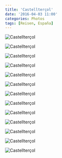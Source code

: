 ```yaml
---
title: 'Castellterçol'
date: '2016-04-03 11:00'
categories: Photos
tags: [Reisen, España]
---
```


<div class='preview'><img src='{{urls.media}}/Castellter-olOK.jpg' alt='Castellterçol'></div>

<a id='df2569b8acfdc004e89b3ff6b22fac6f-800'></a>![Castellterçol]({{urls.media}}/df2569b8acfdc004e89b3ff6b22fac6f-800.jpg 'На въезде в город нас встречает скульптурная композиция.')

<a id='82e29dde5c6ca344300548e7228168c8-800'></a>![Castellterçol]({{urls.media}}/82e29dde5c6ca344300548e7228168c8-800.jpg 'Баран.')

<a id='596490699f6f048f37e0a282ed14a415-800'></a>![Castellterçol]({{urls.media}}/596490699f6f048f37e0a282ed14a415-800.jpg 'Овца.')

<a id='b902df58e9eb266218c0141c3c5a70e7-800'></a>![Castellterçol]({{urls.media}}/b902df58e9eb266218c0141c3c5a70e7-800.jpg 'Пастух.')

<a id='28c27e67d91c0339157e8e06cce1bd1e-800'></a>![Castellterçol]({{urls.media}}/28c27e67d91c0339157e8e06cce1bd1e-800.jpg 'Двор средней зажиточности местного жителя.')

<a id='48073f375c3c5f0b9925786e56338679-800'></a>![Castellterçol]({{urls.media}}/48073f375c3c5f0b9925786e56338679-800.jpg 'Сюда можно и повесить сумку, и или привязать лошадь.')

<a id='b11543fbbc79eb7cfdb0914717f8808a-800'></a>![Castellterçol]({{urls.media}}/b11543fbbc79eb7cfdb0914717f8808a-800.jpg 'За 337 лет без капремонта дом слегка подобшарпался.')

<a id='0ccbb28538fd742e27a21e05e48c5cfb-800'></a>![Castellterçol]({{urls.media}}/0ccbb28538fd742e27a21e05e48c5cfb-800.jpg 'Собор на центральной площади.')

<a id='5976096828eef2db1b4ed41dd609f8d2-800'></a>![Castellterçol]({{urls.media}}/5976096828eef2db1b4ed41dd609f8d2-800.jpg 'Собор на центральной площади, вид с окраин.')

<a id='af60377d6eea4d2870e2e3bad6fe0522-800'></a>![Castellterçol]({{urls.media}}/af60377d6eea4d2870e2e3bad6fe0522-800.jpg 'Уличная табличка в центре.')

<a id='5f0ee5deec386089d01cb6726bf79318-800'></a>![Castellterçol]({{urls.media}}/5f0ee5deec386089d01cb6726bf79318-800.jpg 'Уличная табличка на окраине.')

<a id='e77a5641b6da013a2ca39000dccb314b-800'></a>![Castellterçol]({{urls.media}}/e77a5641b6da013a2ca39000dccb314b-800.jpg 'Вывеска мясной лавки.')
